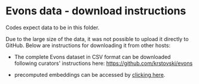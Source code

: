 # Evons data - download instructions

Codes expect data to be in this folder.

Due to the large size of the data, it was not possible to upload it directly to GitHub. Below are instructions for downloading it from other hosts:

- The complete Evons dataset in CSV format can be downloaded following curators' instructions here: https://github.com/krstovski/evons

- precomputed embeddings can be accessed by [clicking here](https://drive.google.com/drive/folders/1X27WjPEKzAcC5jXai8cuI8FEmWkjJb6l?usp=sharing).